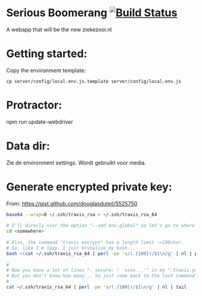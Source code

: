 # Serious Boomerang [![Build Status](https://api.travis-ci.org/kevinvandervlist/serious-boomerang.svg?branch=master)](https://travis-ci.org/kevinvandervlist/serious-boomerang)

A webapp that will be the new ziekezooi.nl

# Getting started:
Copy the environment template: 
```
cp server/config/local.env.js.template server/config/local.env.js
```

# Protractor:
npm run update-webdriver

# Data dir:
Zie de environment settings. Wordt gebruikt voor media.

# Generate encrypted private key: 
From: https://gist.github.com/douglasduteil/5525750

```bash
base64 --wrap=0 ~/.ssh/travis_rsa > ~/.ssh/travis_rsa_64
 
# I'll direcly user the option "--add env.global" so let's go to where your ".travis.yml" is
cd <somewhere>
 
# Also, the command "travis encrypt" has a length limit ~=100char.
# So, like I'm lazy. I just brutalize my bash...
bash <(cat ~/.ssh/travis_rsa_64 | perl -pe 's/(.{100})/$1\n/g' | nl | perl -pe 's/\s*(\d+)\s*(.*)/travis encrypt -r <org>\/<repo> id_rsa_$1="$2" --add env.global/')
 
#
# Now you have a lot of lines "- secure: ! 'xxxx...'" in my ".travis.yml"
# But you don't know how many... So just come back to the last command to get the tail of it.
#
cat ~/.ssh/travis_rsa_64 | perl -pe 's/(.{100})/$1\n/g' | nl | tail
```

